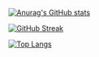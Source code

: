 [![Anurag's GitHub stats](https://github-readme-stats.vercel.app/api?username=dangphuc2470)](https://github.com/anuraghazra/github-readme-stats)

[![GitHub Streak](http://github-readme-streak-stats.herokuapp.com?user=dangphuc2470)](https://git.io/streak-stats)

[![Top Langs](https://github-readme-stats.vercel.app/api/top-langs/?username=dangphuc2470)](https://github.com/anuraghazra/github-readme-stats)

